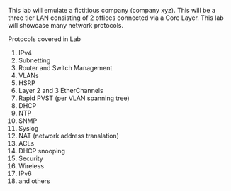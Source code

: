 This lab will emulate a fictitious company (company xyz). This will be a three tier LAN consisting of 2 offices connected via a Core Layer. This lab will showcase many network protocols.

Protocols covered in Lab
1. IPv4
2. Subnetting
3. Router and Switch Management
4. VLANs
5. HSRP 
6. Layer 2 and 3 EtherChannels
7. Rapid PVST (per VLAN spanning tree)
8. DHCP
9. NTP 
10. SNMP
11. Syslog
12. NAT (network address translation)
13. ACLs
14. DHCP snooping
15. Security
16. Wireless
17. IPv6
18. and others
